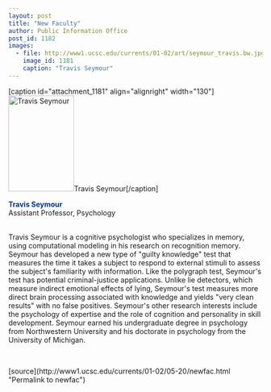 ```yaml
---
layout: post
title: "New Faculty"
author: Public Information Office
post_id: 1182
images:
  - file: http://www1.ucsc.edu/currents/01-02/art/seymour_travis.bw.jpg
    image_id: 1181
    caption: "Travis Seymour"
---
```


[caption id="attachment_1181" align="alignright" width="130"]<a href="http://localhost/mysite/wp-content/uploads/2002/05/seymour_travis.bw.jpg"><img class="size-full wp-image-1181" src="http://localhost/mysite/wp-content/uploads/2002/05/seymour_travis.bw.jpg" alt="Travis Seymour" width="130" height="190" /></a>Travis Seymour[/caption]
<p>
  <font color="#003399"><b>Travis Seymour<br></b></font>Assistant Professor, Psychology<br>
  <br>
</p>Travis Seymour is a cognitive psychologist who specializes in memory, using computational modeling in his research on recognition memory. Seymour has developed a new type of "guilty knowledge" test that measures the time it takes a subject to respond to external stimuli to assess the subject's familiarity with information. Like the polygraph test, Seymour's test has potential criminal-justice applications. Unlike lie detectors, which measure indirect emotional effects of lying, Seymour's test measures more direct brain processing associated with knowledge and yields "very clean results" with no false positives. Seymour's other research interests include the psychology of expertise and the role of cognition and personality in skill development. Seymour earned his undergraduate degree in psychology from Northwestern University and his doctorate in psychology from the University of Michigan.
<p>

  <br>
  </p>
[source](http://www1.ucsc.edu/currents/01-02/05-20/newfac.html "Permalink to newfac")
